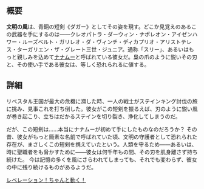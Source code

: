<!-- title: 文明の風 -->
<!-- quote: 誰かがあなたを傷つけたなら――私がそいつを痛めつける -->
<!-- chapters: 0 -->
<!-- images: (文明の風を手に持つ姿), (インベントリに映る文明の風), (文明の風の能力が発動した瞬間) -->
<!-- model: true -->

## 概要

**文明の風**は、青銅の短剣《ダガー》としてその姿を現す。どこか見覚えのあるこの武器を手にするのは――クレオパトラ・ダーウィン・ナポレオン・アイゼンハワー・ルーズベルト・ガリレオ・ダ・ヴィンチ・ディカプリオ・アリストテレス・ターガリエン・ザ・グレート三世・ジュニア。通称「スリー」、あるいはもっと親しみを込めて[ナナムー](#entry:mumei-entry)と呼ばれている彼女だ。梟の爪のように鋭いその刃と、その使い手である彼女は、等しく恐れられるに値する。

## 詳細

リベスタル王国が最大の危機に瀕した時、一人の戦士がステインキング討伐の旅に挑み、見事これを打ち倒した。彼女がこの短剣を振るえば、刃のように鋭い風が巻き起こり、立ちはだかるステインを切り裂き、浄化してしまうのだ。

だが、この短剣は……本当にナナムーが初めて手にしたものなのだろうか？
その昔、彼女がもっと簡素な名前で呼ばれていた頃、文明の守護者として恐れられた存在が、まさしくこの短剣を携えていたという。人類を守るため――あるいは、時に聖職者をも脅かすために――彼女は何千年もの間、その刃を肌身離さず持ち続けた。
今は記憶の多くを風にさらわれてしまっても、それでも変わらず、彼女の中に残り続けるものがあるようだ。

[レベレーション！ちゃんと動く！](#embed:https://youtu.be/oq_4QZacuso?t=7816)
